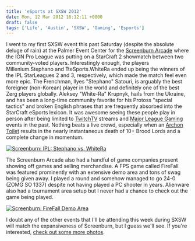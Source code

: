```yaml
---
title: 'eSports at SXSW 2012'
date: Mon, 12 Mar 2012 16:12:11 +0000
draft: false
tags: ['Life', 'Austin', 'SXSW', 'Gaming', 'Esports']
---
```


I went to my first SXSW event this past Saturday (despite the absolute deluge of rain) at the Palmer Event Center for the [Screenburn Arcade](http://sxsw.com/interactive/screenburn) where the IGN Pro League was putting on a StarCraft 2 showmatch between two community-voted players. Interestingly enough, the players Millenium.Stephano and TteSports.WhiteRa ended up being the winners of the IPL StarLeagues 2 and 3, respectively, which made the match feel even more epic. The Frenchman, Ilyes "Stephano" Satouri, is arguably the best foreigner (non-Korean) player in the world and definitely one of the best Zerg players globally. Aleksey "White-Ra" Krupnyk, hails from the Ukraine, and has been a long-time community favorite for his Protoss "special tactics" and broken English phrases that are frequently absorbed into the StarCraft eSports lexicon. It was awesome seeing these people play in person after being limited to [TwitchTV](http://twitch.tv) streams and [Major League Gaming](http://www.majorleaguegaming.com/) events in the past. Nothing beats a live crowd, especially when an [Archon Toilet](http://wiki.teamliquid.net/starcraft2/Archon_toilet) results in the nearly instantaneous death of 10+ Brood Lords and a complete change in momentum.

[![Screenburn: IPL: Stephano vs. WhiteRa](https://live.staticflickr.com/7198/6827574456_59aac68b56_b.jpg)](http://www.flickr.com/photos/shiruken/6827574456/ "Screenburn: IPL: Stephano vs. WhiteRa by artlessprocess, on Flickr")

The Screenburn Arcade also had a handful of game companies present showing off games and selling merchandise. A FPS game called FireFall was featured prominently with an extensive demo area and tons of swag being given away. I played a round and somehow managed to go 24-0 (ZOMG SO 1337) despite not having played a PC shooter in years. Alienware also had a tournament area setup but I never had a chance to check out the game being played.

[![Screenburn: FireFall Demo Area](https://live.staticflickr.com/7184/6827571688_9f9cc34534_b.jpg)](http://www.flickr.com/photos/shiruken/6827571688/ "Screenburn: FireFall Demo Area by artlessprocess, on Flickr")

I doubt any of the other events that I'll be attending this week during SXSW will match the expansiveness of Screenburn, but I guess we'll see. If you're interested, [check out some more photos](https://www.flickr.com/photos/shiruken/albums/72157629198795286).